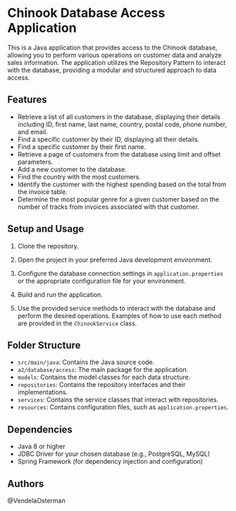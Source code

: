 # Chinook Database Access Application

This is a Java application that provides access to the Chinook database, allowing you to perform various operations on customer data and analyze sales information. The application utilizes the Repository Pattern to interact with the database, providing a modular and structured approach to data access.

## Features

- Retrieve a list of all customers in the database, displaying their details including ID, first name, last name, country, postal code, phone number, and email.
- Find a specific customer by their ID, displaying all their details.
- Find a specific customer by their first name.
- Retrieve a page of customers from the database using limit and offset parameters.
- Add a new customer to the database.
- Find the country with the most customers.
- Identify the customer with the highest spending based on the total from the invoice table.
- Determine the most popular genre for a given customer based on the number of tracks from invoices associated with that customer.

## Setup and Usage

1. Clone the repository.
2. Open the project in your preferred Java development environment.
3. Configure the database connection settings in `application.properties` or the appropriate configuration file for your environment.

4. Build and run the application.

5. Use the provided service methods to interact with the database and perform the desired operations. Examples of how to use each method are provided in the `ChinookService` class.

## Folder Structure

- `src/main/java`: Contains the Java source code.
- `a2/database/access`: The main package for the application.
 - `models`: Contains the model classes for each data structure.
 - `repositories`: Contains the repository interfaces and their implementations.
 - `services`: Contains the service classes that interact with repositories.
- `resources`: Contains configuration files, such as `application.properties`.

## Dependencies

- Java 8 or higher
- JDBC Driver for your chosen database (e.g., PostgreSQL, MySQL)
- Spring Framework (for dependency injection and configuration)

## Authors

@VendelaOsterman

